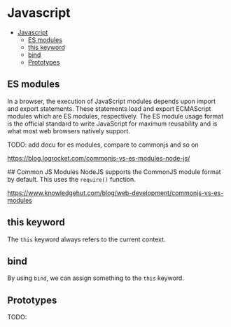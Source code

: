 # Javascript

- [Javascript](#javascript)
  - [ES modules](#es-modules)
  - [this keyword](#this-keyword)
  - [bind](#bind)
  - [Prototypes](#prototypes)

## ES modules
In a browser, the execution of JavaScript modules depends upon import and export statements. These statements load and export ECMAScript modules which are ES modules, respectively. The ES module usage format is the official standard to write JavaScript for maximum reusability and is what most web browsers natively support.

TODO: add docu for es modules, compare to commonjs and so on

https://blog.logrocket.com/commonjs-vs-es-modules-node-js/

## Common JS Modules
NodeJS supports the CommonJS module format by default. This uses the `require()` function.

https://www.knowledgehut.com/blog/web-development/commonjs-vs-es-modules

## this keyword
The `this` keyword always refers to the current context.

## bind
By using `bind`, we can assign something to the `this` keyword.

## Prototypes
TODO: 